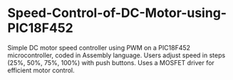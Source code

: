 # Speed-Control-of-DC-Motor-using-PIC18F452
Simple DC motor speed controller using PWM on a PIC18F452 microcontroller, coded in Assembly language. Users adjust speed in steps (25%, 50%, 75%, 100%) with push buttons. Uses a MOSFET driver for efficient motor control.
